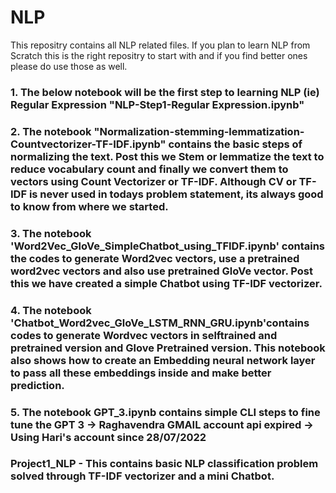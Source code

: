 # NLP
This repositry contains all NLP related files. If you plan to learn NLP from Scratch this is the right repositry to start with and if you find better ones please do use those as well.

### 1. The below notebook will be the first step to learning NLP (ie) Regular Expression "NLP-Step1-Regular Expression.ipynb"

### 2. The notebook "Normalization-stemming-lemmatization-Countvectorizer-TF-IDF.ipynb" contains the basic steps of normalizing the text. Post this we Stem or lemmatize the text to reduce vocabulary count and finally we convert them to vectors using Count Vectorizer or TF-IDF. Although CV or TF-IDF is never used in todays problem statement, its always good to know from where we started.

### 3. The notebook 'Word2Vec_GloVe_SimpleChatbot_using_TFIDF.ipynb' contains the codes to generate Word2vec vectors, use a pretrained word2vec vectors and also use pretrained GloVe vector. Post this we have created a simple Chatbot using TF-IDF vectorizer.

### 4. The notebook 'Chatbot_Word2vec_GloVe_LSTM_RNN_GRU.ipynb'contains codes to generate Wordvec vectors in selftrained and pretrained version and Glove Pretrained version. This notebook also shows how to create an Embedding neural network layer to pass all these embeddings inside and make better prediction.

### 5. The notebook GPT_3.ipynb contains simple CLI steps to fine tune the GPT 3 -> Raghavendra GMAIL account api expired -> Using Hari's account since 28/07/2022


          

### Project1_NLP - This contains basic NLP classification problem solved through TF-IDF vectorizer and a mini Chatbot.
